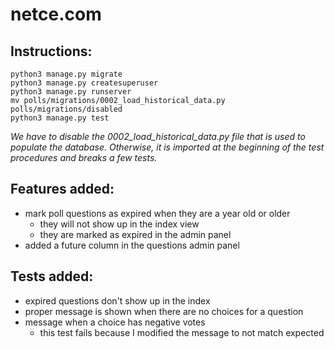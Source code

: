 # netce.com
## Instructions:
```
python3 manage.py migrate
python3 manage.py createsuperuser
python3 manage.py runserver
mv polls/migrations/0002_load_historical_data.py polls/migrations/disabled
python3 manage.py test
```
*We have to disable the 0002_load_historical_data.py file that is used to populate the database. Otherwise, it is imported at the beginning of the test procedures and breaks a few tests.*

## Features added:
- mark poll questions as expired when they are a year old or older
    - they will not show up in the index view
    - they are marked as expired in the admin panel
- added a future column in the questions admin panel

## Tests added:
- expired questions don't show up in the index
- proper message is shown when there are no choices for a question
- message when a choice has negative votes
    - this test fails because I modified the message to not match expected
